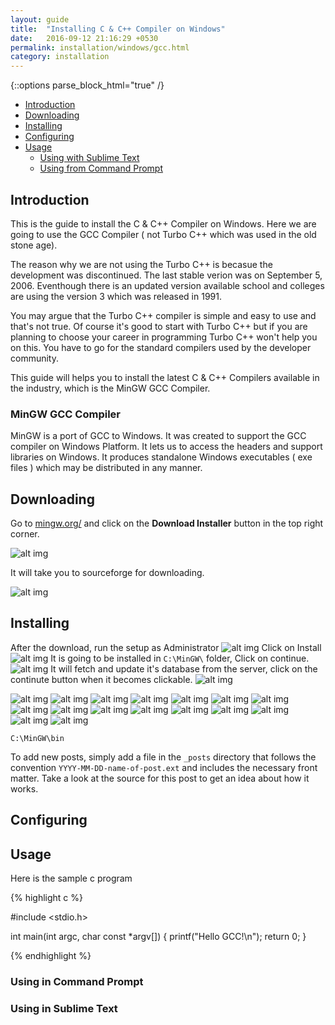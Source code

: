 ```yaml
---
layout: guide
title:  "Installing C & C++ Compiler on Windows"
date:   2016-09-12 21:16:29 +0530
permalink: installation/windows/gcc.html
category: installation
---
```


{::options parse_block_html="true" /}

* [Introduction](#introduction)
* [Downloading](#installation)
* [Installing](#installation)
* [Configuring](#installation)
* [Usage](#installation)
    * [Using with Sublime Text](#installing-on-windows)
    * [Using from Command Prompt]()

<section class="wrapper">



## Introduction

This is the guide to install the C & C++ Compiler on Windows. Here we are going to use the GCC Compiler ( not  Turbo C++ which was used in the old stone age). 

The reason why we are not using the  Turbo C++ is becasue the development was discontinued. The last stable verion was on September 5, 2006. Eventhough there is an updated version available school and colleges are using the version 3 which was released in 1991. 


You may argue that the Turbo C++ compiler is simple and easy to use and that's not true. Of course it's good to start with Turbo C++ but if you are planning to choose your career in programming Turbo C++ won't help you on this. You have to go for the standard compilers used by the developer community.

This guide will helps you to install the latest C & C++ Compilers available in the industry, which is the MinGW GCC Compiler.


### MinGW GCC Compiler 

MinGW is a port of GCC to Windows. It was created to support the GCC compiler on Windows Platform. It lets us to access the headers and support libraries on Windows. It produces standalone Windows executables ( exe files ) which may be distributed in any manner. 


## Downloading

Go to [mingw.org/](http://www.mingw.org/) and click on the **Download Installer** button in the top right corner.

![alt img](//static.aroliant.net/images/compile.work/gcc-windows/01.jpg)

It will take you to sourceforge for downloading.

![alt img](//static.aroliant.net/images/compile.work/gcc-windows/02.jpg)

## Installing
After the download, run the setup as Administrator
![alt img](//static.aroliant.net/images/compile.work/gcc-windows/03.jpg)
Click on Install
![alt img](//static.aroliant.net/images/compile.work/gcc-windows/04.jpg)
It is going to be installed in ``C:\MinGW\`` folder, Click on continue.
![alt img](//static.aroliant.net/images/compile.work/gcc-windows/05.jpg)
It will fetch and update it's database from the server, click on the continute button when it becomes clickable. 
![alt img](//static.aroliant.net/images/compile.work/gcc-windows/06.jpg)

![alt img](//static.aroliant.net/images/compile.work/gcc-windows/07.jpg)
![alt img](//static.aroliant.net/images/compile.work/gcc-windows/08.jpg)
![alt img](//static.aroliant.net/images/compile.work/gcc-windows/09.jpg)
![alt img](//static.aroliant.net/images/compile.work/gcc-windows/10.jpg)
![alt img](//static.aroliant.net/images/compile.work/gcc-windows/11.jpg)
![alt img](//static.aroliant.net/images/compile.work/gcc-windows/12.jpg)
![alt img](//static.aroliant.net/images/compile.work/gcc-windows/13.jpg)
![alt img](//static.aroliant.net/images/compile.work/gcc-windows/14.jpg)
![alt img](//static.aroliant.net/images/compile.work/gcc-windows/15.jpg)
![alt img](//static.aroliant.net/images/compile.work/gcc-windows/16.jpg)
![alt img](//static.aroliant.net/images/compile.work/gcc-windows/17.jpg)
![alt img](//static.aroliant.net/images/compile.work/gcc-windows/18.jpg)
![alt img](//static.aroliant.net/images/compile.work/gcc-windows/19.jpg)
![alt img](//static.aroliant.net/images/compile.work/gcc-windows/20.jpg)
![alt img](//static.aroliant.net/images/compile.work/gcc-windows/21.jpg)
![alt img](//static.aroliant.net/images/compile.work/gcc-windows/22.jpg)

 `C:\MinGW\bin` 

To add new posts, simply add a file in the `_posts` directory that follows the convention `YYYY-MM-DD-name-of-post.ext` and includes the necessary front matter. Take a look at the source for this post to get an idea about how it works.

## Configuring

## Usage

Here is the sample c program

{% highlight c %}

#include <stdio.h>

int main(int argc, char const *argv[])
{
	printf("Hello GCC!\n");
	return 0;
}

{% endhighlight %}

### Using in Command Prompt

### Using in Sublime Text



</section>